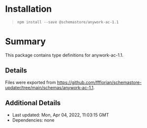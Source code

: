 # Installation
> `npm install --save @schemastore/anywork-ac-1.1`

# Summary
This package contains type definitions for anywork-ac-1.1.

## Details
Files were exported from https://github.com/ffflorian/schemastore-updater/tree/main/schemas/anywork-ac-1.1.

## Additional Details
* Last updated: Mon, Apr 04, 2022, 11:03:15 GMT
* Dependencies: none
